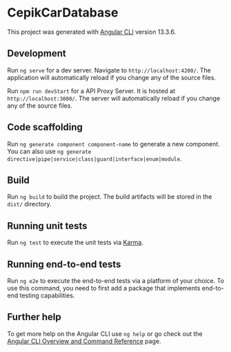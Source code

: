 # CepikCarDatabase

This project was generated with [Angular CLI](https://github.com/angular/angular-cli) version 13.3.6.

## Development

Run `ng serve` for a dev server. Navigate to `http://localhost:4200/`. The application will automatically reload if you change any of the source files.

Run `npm run devStart` for a API Proxy Server. It is hosted at `http://localhost:3000/`. The server will automatically reload if you change any of the source files.

## Code scaffolding

Run `ng generate component component-name` to generate a new component. You can also use `ng generate directive|pipe|service|class|guard|interface|enum|module`.

## Build

Run `ng build` to build the project. The build artifacts will be stored in the `dist/` directory.

## Running unit tests

Run `ng test` to execute the unit tests via [Karma](https://karma-runner.github.io).

## Running end-to-end tests

Run `ng e2e` to execute the end-to-end tests via a platform of your choice. To use this command, you need to first add a package that implements end-to-end testing capabilities.

## Further help

To get more help on the Angular CLI use `ng help` or go check out the [Angular CLI Overview and Command Reference](https://angular.io/cli) page.
